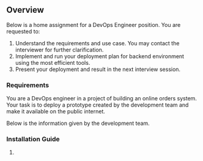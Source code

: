 ## Overview
Below is a home assignment for a DevOps Engineer position. You are requested to:
1. Understand the requirements and use case. You may contact the interviewer for further clarification.
2. Implement and run your deployment plan for backend environment using the most efficient tools.
3. Present your deployment and result in the next interview session.

### Requirements
You are a DevOps engineer in a project of building an online orders system. Your task is to deploy a prototype created by the development team and make it available on the public internet.

Below is the information given by the development team.

### Installation Guide
1. 